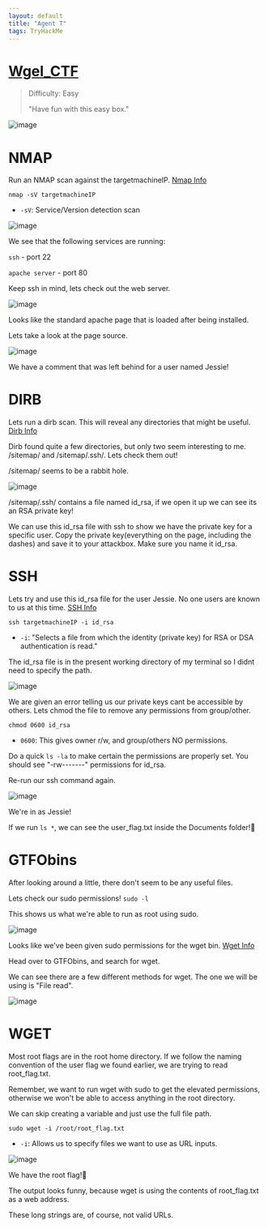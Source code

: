 ```yaml
---
layout: default
title: "Agent T"
tags: TryHackMe
---
```


# [Wgel_CTF](https://tryhackme.com/room/wgelctf)

> Difficulty: Easy
>
>"Have fun with this easy box."

![image](https://user-images.githubusercontent.com/115602464/201534339-432ee364-3c01-4d4e-9f99-7611bf02536e.png)

# NMAP

Run an NMAP scan against the targetmachineIP. [Nmap Info](https://linux.die.net/man/1/nmap)
```
nmap -sV targetmachineIP
```
+ `-sV`: Service/Version detection scan
  
![image](https://user-images.githubusercontent.com/115602464/201540101-2392fe1f-cfa1-43f8-b016-6b88dc589298.png)

We see that the following services are running:
  

`ssh` - port 22
  
`apache server` - port 80
  
Keep ssh in mind, lets check out the web server.
  
![image](https://user-images.githubusercontent.com/115602464/201540351-034bf3b6-e504-4cb8-a98d-ed818b3f08bb.png)

Looks like the standard apache page that is loaded after being installed.
  
Lets take a look at the page source. 
  
![image](https://user-images.githubusercontent.com/115602464/201540693-7d4dc133-58d5-4fcd-9150-fbbaaa42d6b8.png)
  
We have a comment that was left behind for a user named Jessie!
  
  
# DIRB
 
Lets run a dirb scan. This will reveal any directories that might be useful. [Dirb Info](https://www.kali.org/tools/dirb/)

Dirb found quite a few directories, but only two seem interesting to me. /sitemap/ and /sitemap/.ssh/. Lets check them out!
  
/sitemap/ seems to be a rabbit hole.
  
![image](https://user-images.githubusercontent.com/115602464/201540748-93d7b9b7-8c2b-44cd-a78c-a1699232874c.png)

/sitemap/.ssh/ contains a file named id_rsa, if we open it up we can see its an RSA private key! 
  
We can use this id_rsa file with ssh to show we have the private key for a specific user. Copy the private key(everything on the page, including the dashes) and save it to your attackbox. Make sure you name it id_rsa.
  
# SSH

Lets try and use this id_rsa file for the user Jessie. No one users are known to us at this time. [SSH Info](https://linux.die.net/man/1/ssh)
  
`ssh targetmachineIP -i id_rsa`

+ `-i`: "Selects a file from which the identity (private key) for RSA or DSA authentication is read."

The id_rsa file is in the present working directory of my terminal so I didnt need to specify the path.
  
![image](https://user-images.githubusercontent.com/115602464/201541931-20396879-726b-46bf-a5e7-2fd10dda8a74.png)

We are given an error telling us our private keys cant be accessible by others. Lets chmod the file to remove any permissions from group/other.
  
`chmod 0600 id_rsa`

+ `0600`: This gives owner r/w, and group/others NO permissions.
  
Do a quick `ls -la` to make certain the permissions are properly set. You should see "-rw-------" permissions for id_rsa.
  
Re-run our ssh command again.
  
![image](https://user-images.githubusercontent.com/115602464/201542134-bce5e849-eac8-47d5-86f1-f1eac1023597.png)
  
We're in as Jessie!
  
If we run `ls *`, we can see the user_flag.txt inside the Documents folder!🚩

# GTFObins
  

After looking around a little, there don't seem to be any useful files.
  
Lets check our sudo permissions! `sudo -l`
  
This shows us what we're able to run as root using sudo.
 
![image](https://user-images.githubusercontent.com/115602464/201542491-a39cd09a-0674-44ab-b87f-c9aaa7db5876.png)

Looks like we've been given sudo permissions for the wget bin. [Wget Info](https://linux.die.net/man/1/wget)
  
Head over to GTFObins, and search for wget.

We can see there are a few different methods for wget. The one we will be using is "File read".
  
![image](https://user-images.githubusercontent.com/115602464/201542665-58ac212f-cd41-40a3-8c1c-ba4334d626d2.png)


# WGET
  
Most root flags are in the root home directory. If we follow the naming convention of the user flag we found earlier, we are trying to read root_flag.txt.
  
Remember, we want to run wget with sudo to get the elevated permissions, otherwise we won't be able to access anything in the root directory.
  
We can skip creating a variable and just use the full file path.
  
`sudo wget -i /root/root_flag.txt`
  
+ `-i`: Allows us to specify files we want to use as URL inputs.
  
![image](https://user-images.githubusercontent.com/115602464/201542861-51046a37-555a-449a-8368-ff42011e6395.png)

  
We have the root flag!🚩
  
The output looks funny, because wget is using the contents of root_flag.txt as a web address.
  
These long strings are, of course, not valid URLs.
